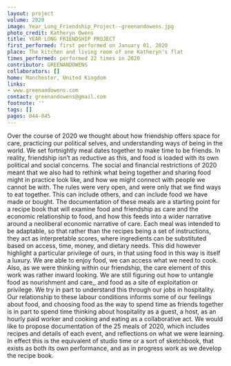 ```yaml
---
layout: project
volume: 2020
image: Year_Long_Friendship_Project--greenandowens.jpg
photo_credit: Katheryn Owens
title: YEAR LONG FRIENDSHIP PROJECT
first_performed: first performed on January 01, 2020
place: The kitchen and living room of one Katheryn's flat
times_performed: performed 22 times in 2020
contributor: GREENANDOWENS
collaborators: []
home: Manchester, United Kingdom
links:
- www.greenandowens.com
contact: greenandowens@gmail.com
footnote: ''
tags: []
pages: 044-045
---
```




Over the course of 2020 we thought about how friendship offers space for care, practicing our political selves, and understanding ways of being in the world. We set fortnightly meal dates together to make time to be friends. In reality, friendship isn’t as reductive as this, and food is loaded with its own political and social concerns. The social and financial restrictions of 2020 meant that we also had to rethink what being together and sharing food might in practice look like, and how we might connect with people we cannot be with.
The rules were very open, and were only that we find ways to eat together. This can include others, and can include food we have made or bought. The documentation of these meals are a starting point for a recipe book that will examine food and friendship as care and the economic relationship to food, and how this feeds into a wider narrative around a neoliberal economic narrative of care. Each meal was intended to be adaptable, so that rather than the recipes being a set of instructions, they act as interpretable scores, where ingredients can be substituted based on access, time, money, and dietary needs. This did however highlight a particular privilege of ours, in that using food in this way is itself a luxury. We are able to enjoy food, we can access what we need to cook. Also, as we were thinking within our friendship, the care element of this work was rather inward looking. We are still figuring out how to untangle food as nourishment and care,, and food as a site of exploitation or privilege. We try in part to understand this through our jobs in hospitality. Our relationship to these labour conditions informs some of our feelings about food, and choosing food as the way to spend time as friends together is in part to spend time thinking about hospitality as a guest, a host, as an hourly paid worker and cooking and eating as a collaborative act.
We would like to propose documentation of the 25 meals of 2020, which includes recipes and details of each event, and reflections on what we were learning. In effect this is the equivalent of studio time or a sort of sketchbook, that exists as both its own performance, and as in progress work as we develop the recipe book. 


